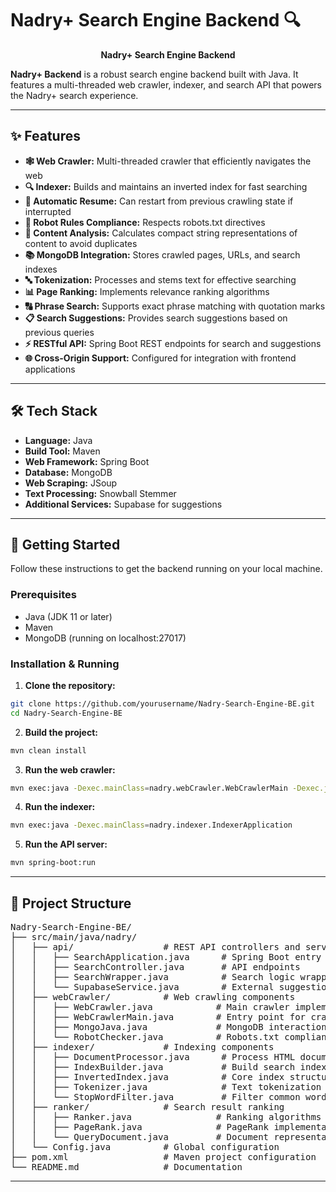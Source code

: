 # Nadry+ Search Engine Backend 🔍

<p align="center">
  <strong>Nadry+ Search Engine Backend</strong>
</p>

**Nadry+ Backend** is a robust search engine backend built with Java. It features a multi-threaded web crawler, indexer, and search API that powers the Nadry+ search experience.

---

## ✨ Features

- **🕸️ Web Crawler:** Multi-threaded crawler that efficiently navigates the web
- **🔍 Indexer:** Builds and maintains an inverted index for fast searching
- **🔄 Automatic Resume:** Can restart from previous crawling state if interrupted
- **🤖 Robot Rules Compliance:** Respects robots.txt directives
- **🧠 Content Analysis:** Calculates compact string representations of content to avoid duplicates
- **📚 MongoDB Integration:** Stores crawled pages, URLs, and search indexes
- **🔤 Tokenization:** Processes and stems text for effective searching
- **📊 Page Ranking:** Implements relevance ranking algorithms
- **🔠 Phrase Search:** Supports exact phrase matching with quotation marks
- **📋 Search Suggestions:** Provides search suggestions based on previous queries
- **⚡ RESTful API:** Spring Boot REST endpoints for search and suggestions
- **🌐 Cross-Origin Support:** Configured for integration with frontend applications

---

## 🛠️ Tech Stack

- **Language:** Java
- **Build Tool:** Maven
- **Web Framework:** Spring Boot
- **Database:** MongoDB
- **Web Scraping:** JSoup
- **Text Processing:** Snowball Stemmer
- **Additional Services:** Supabase for suggestions

---

## 🚀 Getting Started

Follow these instructions to get the backend running on your local machine.

### Prerequisites

- Java (JDK 11 or later)
- Maven
- MongoDB (running on localhost:27017)

### Installation & Running

1. **Clone the repository:**
```bash
git clone https://github.com/yourusername/Nadry-Search-Engine-BE.git
cd Nadry-Search-Engine-BE
```
2. **Build the project:**
```bash
mvn clean install
```
3. **Run the web crawler:**
```bash
mvn exec:java -Dexec.mainClass=nadry.webCrawler.WebCrawlerMain -Dexec.jvmArgs="-Xmx2G"
```
4. **Run the indexer:**
```bash
mvn exec:java -Dexec.mainClass=nadry.indexer.IndexerApplication
```
5. **Run the API server:**
```bash
mvn spring-boot:run
```

---

## 📁 Project Structure

<pre>
Nadry-Search-Engine-BE/
├── src/main/java/nadry/
│   ├── api/                 # REST API controllers and services
│   │   ├── SearchApplication.java      # Spring Boot entry point
│   │   ├── SearchController.java       # API endpoints
│   │   ├── SearchWrapper.java          # Search logic wrapper
│   │   └── SupabaseService.java        # External suggestion service
│   ├── webCrawler/          # Web crawling components
│   │   ├── WebCrawler.java            # Main crawler implementation
│   │   ├── WebCrawlerMain.java        # Entry point for crawler
│   │   ├── MongoJava.java             # MongoDB interactions
│   │   └── RobotChecker.java          # Robots.txt compliance
│   ├── indexer/             # Indexing components
│   │   ├── DocumentProcessor.java      # Process HTML documents
│   │   ├── IndexBuilder.java           # Build search index
│   │   ├── InvertedIndex.java          # Core index structure
│   │   ├── Tokenizer.java              # Text tokenization
│   │   └── StopWordFilter.java         # Filter common words
│   ├── ranker/              # Search result ranking
│   │   ├── Ranker.java                # Ranking algorithms
│   │   ├── PageRank.java              # PageRank implementation
│   │   └── QueryDocument.java         # Document representation for ranking
│   └── Config.java          # Global configuration
├── pom.xml                  # Maven project configuration
└── README.md                # Documentation
</pre>

---
